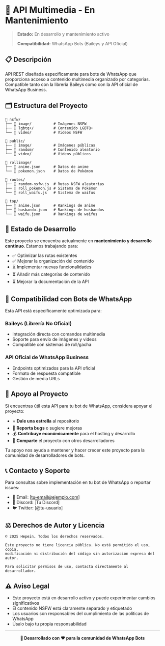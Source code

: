 # 🚧 API Multimedia - En Mantenimiento

> **Estado:** En desarrollo y mantenimiento activo
> 
> **Compatibilidad:** WhatsApp Bots (Baileys y API Oficial)

## 📋 Descripción

API REST diseñada específicamente para bots de WhatsApp que proporciona acceso a contenido multimedia organizado por categorías. Compatible tanto con la librería Baileys como con la API oficial de WhatsApp Business.

## 🗂️ Estructura del Proyecto

```
📁 nsfw/
├── 📁 image/          # Imágenes NSFW
├── 📁 lgbtq+/         # Contenido LGBTQ+
└── 📁 video/          # Videos NSFW

📁 public/
├── 📁 image/          # Imágenes públicas
├── 📁 random/         # Contenido aleatorio
└── 📁 video/          # Videos públicos

📁 rollimage/
├── 📄 anime.json      # Datos de anime
└── 📄 pokemon.json    # Datos de Pokémon

📁 routes/
├── 📄 random-nsfw.js  # Rutas NSFW aleatorias
├── 📄 roll_pokemon.js # Sistema de Pokémon
└── 📄 roll_waifu.js   # Sistema de waifus

📁 top/
├── 📄 anime.json      # Rankings de anime
├── 📄 husbando.json   # Rankings de husbandos
└── 📄 waifu.json      # Rankings de waifus
```

## 🔧 Estado de Desarrollo

Este proyecto se encuentra actualmente en **mantenimiento y desarrollo continuo**. Estamos trabajando para:

- ✅ Optimizar las rutas existentes
- ✅ Mejorar la organización del contenido
- ⏳ Implementar nuevas funcionalidades
- ⏳ Añadir más categorías de contenido
- ⏳ Mejorar la documentación de la API

## 🤖 Compatibilidad con Bots de WhatsApp

Esta API está específicamente optimizada para:

### Baileys (Librería No Oficial)
- Integración directa con comandos multimedia
- Soporte para envío de imágenes y videos
- Compatible con sistemas de roll/gacha

### API Oficial de WhatsApp Business
- Endpoints optimizados para la API oficial
- Formato de respuesta compatible
- Gestión de media URLs

## 💝 Apoyo al Proyecto

Si encuentras útil esta API para tu bot de WhatsApp, considera apoyar el proyecto:

- ⭐ **Dale una estrella** al repositorio
- 🐛 **Reporta bugs** o sugiere mejoras
- 💰 **Contribuye económicamente** para el hosting y desarrollo
- 📢 **Comparte** el proyecto con otros desarrolladores

Tu apoyo nos ayuda a mantener y hacer crecer este proyecto para la comunidad de desarrolladores de bots.

## 📞 Contacto y Soporte

Para consultas sobre implementación en tu bot de WhatsApp o reportar issues:

- 📧 Email: [tu-email@ejemplo.com]
- 💬 Discord: [Tu Discord]
- 🐦 Twitter: [@tu-usuario]

## ⚖️ Derechos de Autor y Licencia

```
© 2025 Hepein. Todos los derechos reservados.

Este proyecto no tiene licencia pública. No está permitido el uso, copia, 
modificación ni distribución del código sin autorización expresa del autor.

Para solicitar permisos de uso, contacta directamente al desarrollador.
```

## ⚠️ Aviso Legal

- Este proyecto está en desarrollo activo y puede experimentar cambios significativos
- El contenido NSFW está claramente separado y etiquetado
- Los usuarios son responsables del cumplimiento de las políticas de WhatsApp
- Úsalo bajo tu propia responsabilidad

---

<div align="center">
<b>🚀 Desarrollado con ❤️ para la comunidad de WhatsApp Bots</b>
</div>
